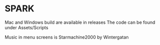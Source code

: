 # SPARK

Mac and Windows build are available in releases
The code can be found under Assets/Scripts

Music in menu screens is Starmachine2000 by Wintergatan